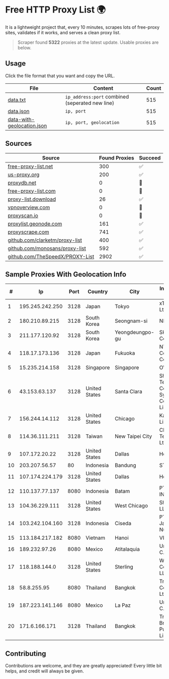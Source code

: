 
# Free HTTP Proxy List 🌍

It is a lightweight project that, every 10 minutes, scrapes lots of free-proxy sites, validates if it works, and serves a clean proxy list.


> Scraper found **5322** proxies at the latest update. Usable proxies are below.

## Usage

Click the file format that you want and copy the URL.


|File|Content|Count|
|----|-------|-----|
|[data.txt](https://raw.githubusercontent.com/themiralay/Proxy-List-World/master/data.txt)|`ip_address:port` combined (seperated new line)|515|
|[data.json](https://raw.githubusercontent.com/themiralay/Proxy-List-World/master/data.json)|`ip, port`|515|
|[data-with-geolocation.json](https://raw.githubusercontent.com/themiralay/Proxy-List-World/master/data-with-geolocation.json)|`ip, port, geolocation`|515|

## Sources

|Source|Found Proxies|Succeed|
|------|-------------|-------|
|[free-proxy-list.net](https://free-proxy-list.net)|300|✅|
|[us-proxy.org](https://www.us-proxy.org)|200|✅|
|[proxydb.net](http://proxydb.net)|0|🚫|
|[free-proxy-list.com](https://free-proxy-list.com/?page=&port=&type%5B%5D=http&type%5B%5D=https&up_time=0&search=Search)|0|🚫|
|[proxy-list.download](https://www.proxy-list.download/HTTP)|26|✅|
|[vpnoverview.com](https://vpnoverview.com/privacy/anonymous-browsing/free-proxy-servers)|0|🚫|
|[proxyscan.io](https://www.proxyscan.io)|0|🚫|
|[proxylist.geonode.com](https://proxylist.geonode.com/api/proxy-list?limit=300&page=1&sort_by=lastChecked&sort_type=desc&protocols=http,https)|161|✅|
|[proxyscrape.com](https://api.proxyscrape.com/v2/?request=displayproxies&protocol=http&timeout=10000&country=all&ssl=all&anonymity=all)|741|✅|
|[github.com/clarketm/proxy-list](https://raw.githubusercontent.com/clarketm/proxy-list/master/proxy-list-raw.txt)|400|✅|
|[github.com/monosans/proxy-list](https://raw.githubusercontent.com/monosans/proxy-list/main/proxies/http.txt)|592|✅|
|[github.com/TheSpeedX/PROXY-List](https://raw.githubusercontent.com/TheSpeedX/PROXY-List/master/http.txt)|2902|✅|


## Sample Proxies With Geolocation Info

|#|Ip|Port|Country|City|Internet Service Provider|
|-|--|----|-------|----|-------------------------|
|1|195.245.242.250|3128|Japan|Tokyo|xTom Japan Co., Ltd.|
|2|180.210.89.215|3128|South Korea|Seongnam-si|NHNCLOUD|
|3|211.177.120.92|3128|South Korea|Yeongdeungpo-gu|SK Broadband Co Ltd|
|4|118.17.173.136|3128|Japan|Fukuoka|NTT Communications Corporation|
|5|15.235.214.158|3128|Singapore|Singapore|OVH SAS|
|6|43.153.63.137|3128|United States|Santa Clara|Shenzhen Tencent Computer Systems Company Limited|
|7|156.244.14.112|3128|United States|Chicago|Kaopu Cloud HK Limited|
|8|114.36.111.211|3128|Taiwan|New Taipei City|Chunghwa Telecom Co., Ltd.|
|9|107.172.20.22|3128|United States|Dallas|HostPapa|
|10|203.207.56.57|80|Indonesia|Bandung|STARNET|
|11|107.174.224.179|3128|United States|Dallas|HostPapa|
|12|110.137.77.137|8080|Indonesia|Batam|PT. TELKOM INDONESIA|
|13|104.36.229.111|3128|United States|West Chicago|Shock Hosting LLC|
|14|103.242.104.160|3128|Indonesia|Ciseda|PT Lintas Jaringan Nusantara|
|15|113.184.217.182|8080|Vietnam|Hanoi|VNPT|
|16|189.232.97.26|8080|Mexico|Atitalaquia|Uninet S.A. de C.V.|
|17|118.188.144.0|3128|United States|Sterling|Windstream Communications LLC|
|18|58.8.255.95|8080|Thailand|Bangkok|True Internet Corporation CO. Ltd.|
|19|187.223.141.146|8080|Mexico|La Paz|Uninet S.A. de C.V.|
|20|171.6.166.171|3128|Thailand|Bangkok|Triple T Broadband Public Company Limited|



## Contributing

Contributions are welcome, and they are greatly appreciated! Every
little bit helps, and credit will always be given.

